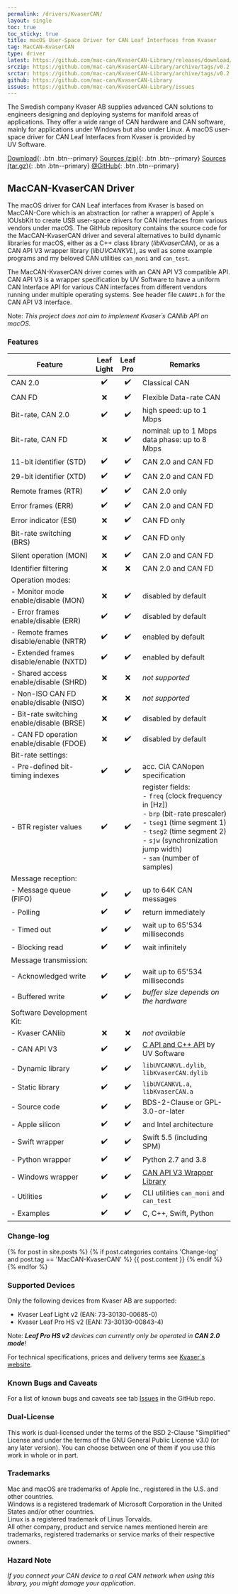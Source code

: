 ```yaml
---
permalink: /drivers/KvaserCAN/
layout: single
toc: true
toc_sticky: true
title: macOS User-Space Driver for CAN Leaf Interfaces from Kvaser
tag: MacCAN-KvaserCAN
type: driver
latest: https://github.com/mac-can/KvaserCAN-Library/releases/download/v0.2/artifacts.zip
srczip: https://github.com/mac-can/KvaserCAN-Library/archive/tags/v0.2.zip
srctar: https://github.com/mac-can/KvaserCAN-Library/archive/tags/v0.2.tar.gz
github: https://github.com/mac-can/KvaserCAN-Library
issues: https://github.com/mac-can/KvaserCAN-Library/issues
---
```

The Swedish company Kvaser AB supplies advanced CAN solutions to engineers designing and deploying systems for manifold areas of applications.
They offer a wide range of CAN hardware and CAN software, mainly for applications under Windows but also under Linux.
A macOS user-space driver for CAN Leaf Interfaces from Kvaser is provided by UV&nbsp;Software.

[Download]({{page.latest}}){: .btn .btn--primary}
[Sources (zip)]({{page.srczip}}){: .btn .btn--primary}
[Sources (tar.gz)]({{page.srctar}}){: .btn .btn--primary}
[@GitHub]({{page.github}}){: .btn .btn--primary}

## MacCAN-KvaserCAN Driver

The macOS driver for CAN Leaf interfaces from Kvaser is based on MacCAN-Core which is an abstraction (or rather a wrapper) of Apple´s IOUsbKit to create USB user-space drivers for CAN interfaces from various vendors under macOS.
The GitHub repository contains the source code for the MacCAN-KvaserCAN driver and several alternatives to build dynamic libraries for macOS, either as a C++ class library (_libKvaserCAN_), or as a CAN&nbsp;API&nbsp;V3 wrapper library (_libUVCANKVL_), as well as some example programs and my beloved CAN utilities `can_moni` and `can_test`.

The MacCAN-KvaserCAN driver comes with an CAN&nbsp;API&nbsp;V3 compatible API.
CAN&nbsp;API&nbsp;V3 is a wrapper specification by UV&nbsp;Software to have a uniform CAN Interface API for various CAN interfaces from different vendors running under multiple operating systems. See header file `CANAPI.h` for the CAN&nbsp;API&nbsp;V3 interface.

Note: _This project does not aim to implement Kvaser´s CANlib API on macOS._

### Features

|         Feature          |   Leaf<br/>Light   |    Leaf<br/>Pro    | Remarks |
| ------------------------ |:------------------:|:------------------:| ------- |
| CAN 2.0                  | :heavy_check_mark: | :heavy_check_mark: | Classical CAN |
| CAN FD                   | :x:                | :heavy_check_mark: | Flexible Data-rate CAN |
| Bit-rate, CAN 2.0        | :heavy_check_mark: | :heavy_check_mark: | high speed: up to 1 Mbps |
| Bit-rate, CAN FD         | :x:                | :heavy_check_mark: | nominal: up to 1 Mbps <br/> data phase: up to 8 Mbps |
| 11-bit identifier (STD)  | :heavy_check_mark: | :heavy_check_mark: | CAN 2.0 and CAN FD |
| 29-bit identifier (XTD)  | :heavy_check_mark: | :heavy_check_mark: | CAN 2.0 and CAN FD |
| Remote frames (RTR)      | :heavy_check_mark: | :heavy_check_mark: | CAN 2.0 only |
| Error frames (ERR)       | :heavy_check_mark: | :heavy_check_mark: | CAN 2.0 and CAN FD |
| Error indicator (ESI)    | :x: | :heavy_check_mark: | CAN FD only |
| Bit-rate switching (BRS) | :x: | :heavy_check_mark: | CAN FD only |
| Silent operation (MON)   | :x: | :heavy_check_mark: | CAN 2.0 and CAN FD |
| Identifier filtering     | :x: | :x: | CAN 2.0 and CAN FD |
| Operation modes: | | | |
| - Monitor mode enable/disable (MON)        | :x: | :heavy_check_mark: | disabled by default |
| - Error frames enable/disable (ERR)        | :heavy_check_mark: | :heavy_check_mark: | disabled by default |
| - Remote frames disable/enable (NRTR)      | :heavy_check_mark: | :heavy_check_mark: | enabled by default |
| - Extended frames disable/enable (NXTD)    | :heavy_check_mark: | :heavy_check_mark: | enabled by default |
| - Shared access enable/disable (SHRD)      | :x: | :x: | _not supported_ |
| - Non-ISO CAN FD enable/disable (NISO)     | :x: | :x: | _not supported_ |
| - Bit-rate switching enable/disable (BRSE) | :x: | :heavy_check_mark: | disabled by default |
| - CAN FD operation enable/disable (FDOE)   | :x: | :heavy_check_mark: | disabled by default |
| Bit-rate settings: | | | |
| - Pre-defined bit-timing indexes | :heavy_check_mark: | :heavy_check_mark: | acc. CiA CANopen specification |
| - BTR register values            | :heavy_check_mark: | :heavy_check_mark: | register fields:<br/>- `freq` (clock frequency in [Hz])<br/>- `brp` (bit-rate prescaler)<br/>- `tseg1` (time segment 1)<br/>- `tseg2` (time segment 2)<br/>- `sjw` (synchronization jump width)<br/>- `sam` (number of samples) |
| Message reception: | | | |
| - Message queue (FIFO) | :heavy_check_mark: | :heavy_check_mark: | up to 64K CAN messages |
|   - Polling            | :heavy_check_mark: | :heavy_check_mark: | return immediately |
|   - Timed out          | :heavy_check_mark: | :heavy_check_mark: | wait up to 65'534 milliseconds |
|   - Blocking read      | :heavy_check_mark: | :heavy_check_mark: | wait infinitely |
| Message transmission: | | | |
| - Acknowledged write | :heavy_check_mark: | :heavy_check_mark: | wait up to 65'534 milliseconds  |
| - Buffered write     | :heavy_check_mark: | :heavy_check_mark: | _buffer size depends on the hardware_ |
| Software Development Kit: | | | |
| - Kvaser CANlib   | :x: | :x: | _not available_ |
| - CAN API V3      | :heavy_check_mark: | :heavy_check_mark: | [C API and C++ API](/wrapper/canapi-v3/) by UV&nbsp;Software |
| - Dynamic library | :heavy_check_mark: | :heavy_check_mark: | `libUVCANKVL.dylib`, `libKvaserCAN.dylib` |
| - Static library  | :heavy_check_mark: | :heavy_check_mark: | `libUVCANKVL.a`, `libKvaserCAN.a` |
| - Source code     | :heavy_check_mark: | :heavy_check_mark: | BDS-2-Clause or GPL-3.0-or-later |
| - Apple silicon   | :heavy_check_mark: | :heavy_check_mark: | and Intel architecture |
| - Swift wrapper   | :heavy_check_mark: | :heavy_check_mark: | Swift 5.5 (including SPM) |
| - Python wrapper  | :heavy_check_mark: | :heavy_check_mark: | Python 2.7 and 3.8 |
| - Windows wrapper | :heavy_check_mark: | :heavy_check_mark: | [CAN API V3 Wrapper Library](/wrapper/windows/KvaserCAN/) |
| - Utilities       | :heavy_check_mark: | :heavy_check_mark: | CLI utilities `can_moni` and `can_test`|
| - Examples        | :heavy_check_mark: | :heavy_check_mark: | C, C++, Swift, Python |

### Change-log

{% for post in site.posts %}
{% if post.categories contains 'Change-log' and post.tag == 'MacCAN-KvaserCAN' %}
{{ post.content }}
{% endif %}
{% endfor %}

### Supported Devices

Only the following devices from Kvaser AB are supported:
- Kvaser Leaf Light v2 (EAN: 73-30130-00685-0)
- Kvaser Leaf Pro HS v2 (EAN: 73-30130-00843-4)

Note: _**Leaf Pro HS v2** devices can currently only be operated in **CAN 2.0 mode**!_

For technical specifications, prices and delivery terms see [Kvaser´s website](https://www.kvaser.com/products-services/our-products/#/?pc_int=usb).

### Known Bugs and Caveats

For a list of known bugs and caveats see tab [Issues]({{page.issues}}) in the GitHub repo.

### Dual-License

This work is dual-licensed under the terms of the BSD 2-Clause "Simplified" License and under the terms of the GNU General Public License v3.0 (or any later version).
You can choose between one of them if you use this work in whole or in part.

### Trademarks

Mac and macOS are trademarks of Apple Inc., registered in the U.S. and other countries. \
Windows is a registered trademark of Microsoft Corporation in the United States and/or other countries. \
Linux is a registered trademark of Linus Torvalds. \
All other company, product and service names mentioned herein are trademarks, registered trademarks or service marks of their respective owners.

### Hazard Note

_If you connect your CAN device to a real CAN network when using this library, you might damage your application._
